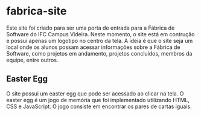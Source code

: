 # fabrica-site

Este site foi criado para ser uma porta de entrada para a Fábrica de Software do IFC Campus Videira. Neste momento, o site está em contrução e possui apenas um logotipo no centro da tela. A ideia é que o site seja um local onde os alunos possam acessar informações sobre a Fábrica de Software, como projetos em andamento, projetos concluídos, membros da equipe, entre outros.

## Easter Egg

O site possui um easter egg que pode ser acessado ao clicar na tela. O easter egg é um jogo de memória que foi implementado utilizando HTML, CSS e JavaScript. O jogo consiste em encontrar os pares de cartas iguais.

